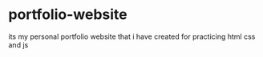 # portfolio-website
its my personal portfolio website that i have created for practicing html css and js

